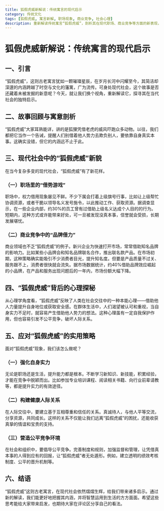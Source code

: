 ```yaml
---
title: 狐假虎威新解说：传统寓言的现代启示
category: 传统文化
tags: [狐假虎威, 寓言新解, 职场现象, 商业竞争, 社会心理]
description: 重新解读传统寓言“狐假虎威”，剖析其在现代职场、商业竞争等方面的新表现，探秘背后心理，并提供应对策略，挖掘古老寓言的现代启示。
---
```


# 狐假虎威新解说：传统寓言的现代启示

## 一、引言
“狐假虎威”，这则古老寓言犹如一颗璀璨星辰，在岁月长河中闪耀至今，其简洁却深邃的内涵跨越了时空与文化的藩篱，广为流传。可身处现代社会，这个故事是否还藏着未被发掘的新意呢？今天，就让我们换个视角，重新解读它，探寻其在当代社会的独特启示。

## 二、故事回顾与寓意剖析
“狐假虎威”大家耳熟能详，讲的是狐狸凭借老虎的威风吓跑众多动物。以往，我们都把它当作一个告诫，提醒人们别借着他人势力去欺负别人，要依靠自身真实本事。这确实没错，但它的内涵远不止于此。

## 三、现代社会中的“狐假虎威”新貌
在当今复杂多变的现代社会，“狐假虎威”有了新花样。

### （一）职场里的“借势游戏”
职场中，权力借用现象屡见不鲜。不少下属会打着上级旗号行事，比如让上级帮忙协调资源，或者干脆以领导名义发号施令，以此推动工作、获取资源。据调查显示，在一些企业内部，约30%的员工曾有过借助上级名义达成个人目的的行为。短期内，这种方式或许能带来好处，可一旦被发现没真本事，信誉就会受损，长期发展堪忧。

### （二）商业竞争中的“品牌借力”
商业领域也不乏“狐假虎威”的例子。新兴企业为快速打开市场，常常借助知名品牌的影响力。比如某些小品牌会和知名品牌联名合作，推出联名款产品。在市场初期，这种策略确实能吸引不少消费者目光，提升知名度。但要是产品质量不过关、服务跟不上，消费者很快就会流失。据市场数据统计，约40%借助品牌效应崛起的小品牌，在产品和服务出现问题后的一年内，市场份额大幅下降。

## 四、“狐假虎威”背后的心理探秘
从心理学角度看，“狐假虎威”反映了人类在社会交往中的一种本能心理——借助他人力量提升自身地位或获取安全感。在群体生活中，人们渴望被认可和重视，当自身实力不足时，就容易产生借助他人势力的想法。这种心理虽有一定自我保护作用，但也容易引发不公平竞争，破坏人际关系。

## 五、应对“狐假虎威”的实用策略
面对“狐假虎威”现象，我们该怎么做呢？

### （一）强化自身实力
无论是职场还是生活，提升能力都是根本。不断学习新知识、新技能，积累经验，才能在竞争中脱颖而出。比如参加专业培训课程、阅读相关书籍、向行业前辈请教等，都是提升实力的有效途径。

### （二）构建健康人际关系
在人际交往中，要建立基于互相尊重和信任的关系。真诚待人，与他人平等交流，分享资源，共同成长。这样的关系不仅能让我们远离“狐假虎威”的困扰，还能收获真挚的情谊和宝贵的支持。

### （三）营造公平竞争环境
在社会和组织中，要倡导公平竞争。完善制度和规则，加强监督和管理，让凭借真本事的人得到应有的回报，让“狐假虎威”者无处遁形。例如，建立透明的绩效考核制度、公平的晋升机制等。

## 六、结语
“狐假虎威”这则古老寓言，在现代社会依然熠熠生辉，给我们带来诸多启示。通过新的解读，我们能更好地把握其内涵，并将智慧运用到生活的方方面面。希望这些思考能给大家带来启发，也期待大家在评论区分享自己的看法。